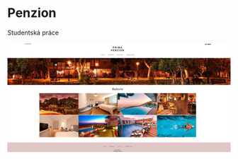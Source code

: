 # Penzion
Studentská práce

![alt text](https://github.com/jcurly/Penzion/blob/master/penzion-galerie.JPG "galerie")
